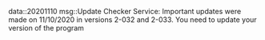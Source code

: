 data::20201110
msg::Update Checker Service:
Important updates were made on 11/10/2020 in versions 2-032 and 2-033. You need to update your version of the program
